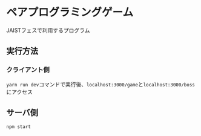 # ペアプログラミングゲーム

JAISTフェスで利用するプログラム

## 実行方法

### クライアント側

`yarn run dev`コマンドで実行後、`localhost:3000/game`と`localhost:3000/boss`にアクセス

## サーバ側

`npm start`
